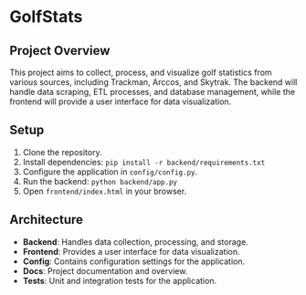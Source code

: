 # GolfStats

## Project Overview
This project aims to collect, process, and visualize golf statistics from various sources, including Trackman, Arccos, and Skytrak. The backend will handle data scraping, ETL processes, and database management, while the frontend will provide a user interface for data visualization.

## Setup
1. Clone the repository.
2. Install dependencies: `pip install -r backend/requirements.txt`
3. Configure the application in `config/config.py`.
4. Run the backend: `python backend/app.py`
5. Open `frontend/index.html` in your browser.

## Architecture
- **Backend**: Handles data collection, processing, and storage.
- **Frontend**: Provides a user interface for data visualization.
- **Config**: Contains configuration settings for the application.
- **Docs**: Project documentation and overview.
- **Tests**: Unit and integration tests for the application.